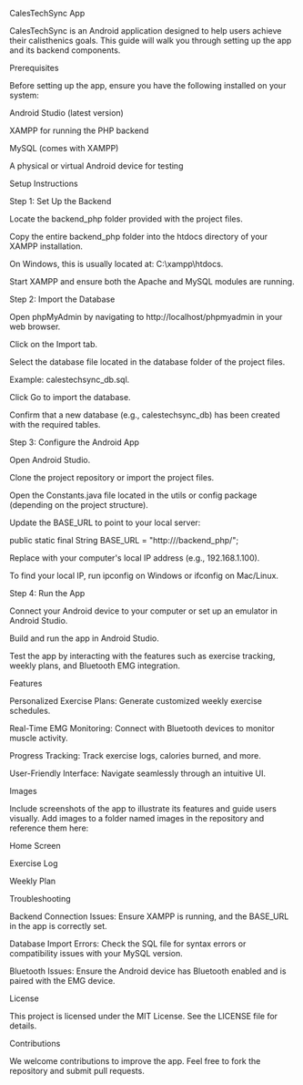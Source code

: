 CalesTechSync App

CalesTechSync is an Android application designed to help users achieve their calisthenics goals. This guide will walk you through setting up the app and its backend components.

Prerequisites

Before setting up the app, ensure you have the following installed on your system:

Android Studio (latest version)

XAMPP for running the PHP backend

MySQL (comes with XAMPP)

A physical or virtual Android device for testing

Setup Instructions

Step 1: Set Up the Backend

Locate the backend_php folder provided with the project files.

Copy the entire backend_php folder into the htdocs directory of your XAMPP installation.

On Windows, this is usually located at: C:\xampp\htdocs.

Start XAMPP and ensure both the Apache and MySQL modules are running.

Step 2: Import the Database

Open phpMyAdmin by navigating to http://localhost/phpmyadmin in your web browser.

Click on the Import tab.

Select the database file located in the database folder of the project files.

Example: calestechsync_db.sql.

Click Go to import the database.

Confirm that a new database (e.g., calestechsync_db) has been created with the required tables.

Step 3: Configure the Android App

Open Android Studio.

Clone the project repository or import the project files.

Open the Constants.java file located in the utils or config package (depending on the project structure).

Update the BASE_URL to point to your local server:

public static final String BASE_URL = "http://<your-local-ip>/backend_php/";

Replace <your-local-ip> with your computer's local IP address (e.g., 192.168.1.100).

To find your local IP, run ipconfig on Windows or ifconfig on Mac/Linux.

Step 4: Run the App

Connect your Android device to your computer or set up an emulator in Android Studio.

Build and run the app in Android Studio.

Test the app by interacting with the features such as exercise tracking, weekly plans, and Bluetooth EMG integration.

Features

Personalized Exercise Plans: Generate customized weekly exercise schedules.

Real-Time EMG Monitoring: Connect with Bluetooth devices to monitor muscle activity.

Progress Tracking: Track exercise logs, calories burned, and more.

User-Friendly Interface: Navigate seamlessly through an intuitive UI.

Images

Include screenshots of the app to illustrate its features and guide users visually. Add images to a folder named images in the repository and reference them here:

Home Screen


Exercise Log


Weekly Plan


Troubleshooting

Backend Connection Issues: Ensure XAMPP is running, and the BASE_URL in the app is correctly set.

Database Import Errors: Check the SQL file for syntax errors or compatibility issues with your MySQL version.

Bluetooth Issues: Ensure the Android device has Bluetooth enabled and is paired with the EMG device.

License

This project is licensed under the MIT License. See the LICENSE file for details.

Contributions

We welcome contributions to improve the app. Feel free to fork the repository and submit pull requests.
